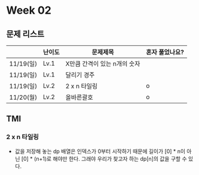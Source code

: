 # Week 02

## 문제 리스트

|                |난이도|문제제목|혼자 풀었나요?|
|----------------|------|-------|-------------|
|11/19(일)|Lv.1|X만큼 간격이 있는 n개의 숫자||
|11/19(일)|Lv.1|달리기 경주||
|11/19(일)|Lv.2|2 x n 타일링|o|
|11/20(월)|Lv.2|올바른괄호|o|

## TMI
### 2 x n 타일링
- 값을 저장해 놓는 dp 배열은 인덱스가 0부터 시작하기 때문에 길이가 [0] * n이 아닌 [0] * (n+1)로 해야만 한다. 그래야 우리가 찾고자 하는 dp[n]의 값을 구할 수 있다.